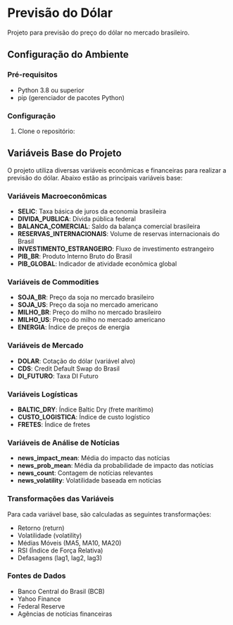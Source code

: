 # Previsão do Dólar

Projeto para previsão do preço do dólar no mercado brasileiro.

## Configuração do Ambiente

### Pré-requisitos
- Python 3.8 ou superior
- pip (gerenciador de pacotes Python)

### Configuração

1. Clone o repositório: 

## Variáveis Base do Projeto

O projeto utiliza diversas variáveis econômicas e financeiras para realizar a previsão do dólar. Abaixo estão as principais variáveis base:

### Variáveis Macroeconômicas
- **SELIC**: Taxa básica de juros da economia brasileira
- **DIVIDA_PUBLICA**: Dívida pública federal
- **BALANCA_COMERCIAL**: Saldo da balança comercial brasileira
- **RESERVAS_INTERNACIONAIS**: Volume de reservas internacionais do Brasil
- **INVESTIMENTO_ESTRANGEIRO**: Fluxo de investimento estrangeiro
- **PIB_BR**: Produto Interno Bruto do Brasil
- **PIB_GLOBAL**: Indicador de atividade econômica global

### Variáveis de Commodities
- **SOJA_BR**: Preço da soja no mercado brasileiro
- **SOJA_US**: Preço da soja no mercado americano
- **MILHO_BR**: Preço do milho no mercado brasileiro
- **MILHO_US**: Preço do milho no mercado americano
- **ENERGIA**: Índice de preços de energia

### Variáveis de Mercado
- **DOLAR**: Cotação do dólar (variável alvo)
- **CDS**: Credit Default Swap do Brasil
- **DI_FUTURO**: Taxa DI Futuro

### Variáveis Logísticas
- **BALTIC_DRY**: Índice Baltic Dry (frete marítimo)
- **CUSTO_LOGISTICA**: Índice de custo logístico
- **FRETES**: Índice de fretes

### Variáveis de Análise de Notícias
- **news_impact_mean**: Média do impacto das notícias
- **news_prob_mean**: Média da probabilidade de impacto das notícias
- **news_count**: Contagem de notícias relevantes
- **news_volatility**: Volatilidade baseada em notícias

### Transformações das Variáveis
Para cada variável base, são calculadas as seguintes transformações:
- Retorno (return)
- Volatilidade (volatility)
- Médias Móveis (MA5, MA10, MA20)
- RSI (Índice de Força Relativa)
- Defasagens (lag1, lag2, lag3)

### Fontes de Dados
- Banco Central do Brasil (BCB)
- Yahoo Finance
- Federal Reserve
- Agências de notícias financeiras